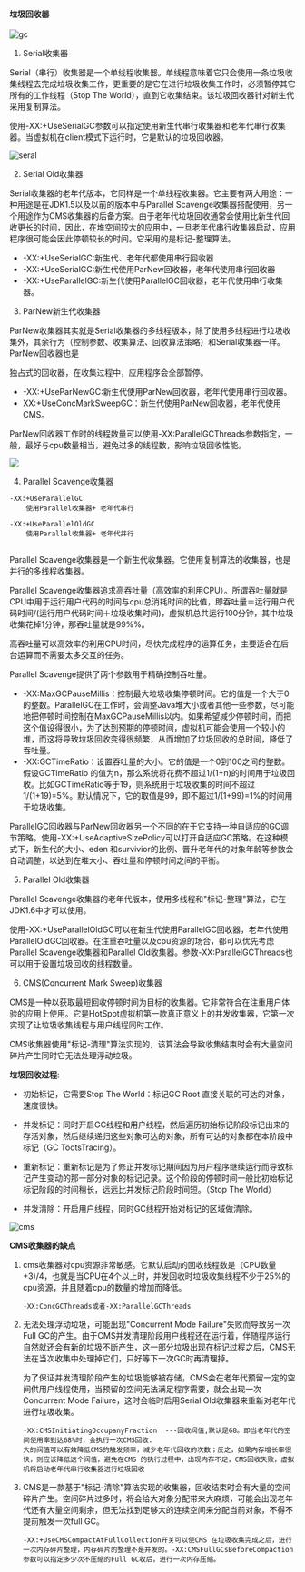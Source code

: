 #### 垃圾回收器

![gc](../images/jvm/gc.png)

1. Serial收集器

Serial（串行）收集器是一个单线程收集器。单线程意味着它只会使用一条垃圾收集线程去完成垃圾收集工作，更重要的是它在进行垃圾收集工作时，必须暂停其它所有的工作线程（Stop The World），直到它收集结束。该垃圾回收器针对新生代采用复制算法。

使用-XX:+UseSerialGC参数可以指定使用新生代串行收集器和老年代串行收集器。当虚拟机在client模式下运行时，它是默认的垃圾回收器。

![seral](../images/jvm/serial.jpeg)

2. Serial Old收集器

Serial收集器的老年代版本，它同样是一个单线程收集器。它主要有两大用途：一种用途是在JDK1.5以及以前的版本中与Parallel Scavenge收集器搭配使用，另一个用途作为CMS收集器的后备方案。由于老年代垃圾回收通常会使用比新生代回收更长的时间，因此，在堆空间较大的应用中，一旦老年代串行收集器启动，应用程序很可能会因此停顿较长的时间。它采用的是标记-整理算法。

* -XX:+UseSerialGC:新生代、老年代都使用串行回收器
* -XX:+UseSerialGC:新生代使用ParNew回收器，老年代使用串行回收器
* -XX:+UseParallelGC:新生代使用ParallelGC回收器，老年代使用串行收集器。



3. ParNew新生代收集器

ParNew收集器其实就是Serial收集器的多线程版本，除了使用多线程进行垃圾收集外，其余行为（控制参数、收集算法、回收算法策略）和Serial收集器一样。ParNew回收器也是

独占式的回收器，在收集过程中，应用程序会全部暂停。

* -XX:+UseParNewGC:新生代使用ParNew回收器，老年代使用串行回收器。
* XX:+UseConcMarkSweepGC：新生代使用ParNew回收器，老年代使用CMS。

ParNew回收器工作时的线程数量可以使用-XX:ParallelGCThreads参数指定，一般，最好与cpu数量相当，避免过多的线程数，影响垃圾回收性能。

![](../images/jvm/ParNew.jpeg)

4. Parallel Scavenge收集器

```
-XX:+UseParallelGC 
    使用Parallel收集器+ 老年代串行

-XX:+UseParallelOldGC
    使用Parallel收集器+ 老年代并行
    
```

Parallel Scavenge收集器是一个新生代收集器。它使用复制算法的收集器，也是并行的多线程收集器。

Parallel Scavenge收集器追求高吞吐量（高效率的利用CPU）。所谓吞吐量就是CPU中用于运行用户代码的时间与cpu总消耗时间的比值，即吞吐量＝运行用户代码时间/(运行用户代码时间＋垃圾收集时间)，虚拟机总共运行100分钟，其中垃圾收集花掉1分钟，那吞吐量就是99%%。

高吞吐量可以高效率的利用CPU时间，尽快完成程序的运算任务，主要适合在后台运算而不需要太多交互的任务。

Parallel Scavenge提供了两个参数用于精确控制吞吐量。

* -XX:MaxGCPauseMillis：控制最大垃圾收集停顿时间。它的值是一个大于0的整数。ParallelGC在工作时，会调整Java堆大小或者其他一些参数，尽可能地把停顿时间控制在MaxGCPauseMillis以内。如果希望减少停顿时间，而把这个值设得很小，为了达到预期的停顿时间，虚拟机可能会使用一个较小的堆，而这将导致垃圾回收变得很频繁，从而增加了垃圾回收的总时间，降低了吞吐量。
* -XX:GCTimeRatio：设置吞吐量的大小。它的值是一个0到100之间的整数。假设GCTimeRatio 的值为n，那么系统将花费不超过1/(1+n)的时间用于垃圾回收。比如GCTimeRatio等于19，则系统用于垃圾收集的时间不超过1/(1+19)=5%。默认情况下，它的取值是99，即不超过1/(1+99)=1%的时间用于垃圾收集。

ParallelGC回收器与ParNew回收器另一个不同的在于它支持一种自适应的GC调节策略。使用-XX:+UseAdaptiveSizePolicy可以打开自适应GC策略。在这种模式下，新生代的大小、eden 和survivior的比例、晋升老年代的对象年龄等参数会自动调整，以达到在堆大小、吞吐量和停顿时间之间的平衡。

5. Parallel Old收集器

Parallel Scavenge收集器的老年代版本，使用多线程和"标记-整理"算法，它在JDK1.6中才可以使用。

使用-XX:+UseParallelOldGC可以在新生代使用ParallelGC回收器，老年代使用ParallelOldGC回收器。在注重吞吐量以及cpu资源的场合，都可以优先考虑Parallel Scavenge收集器和Parallel Old收集器。参数-XX:ParallelGCThreads也可以用于设置垃圾回收的线程数量。

6. CMS(Concurrent Mark Sweep)收集器

CMS是一种以获取最短回收停顿时间为目标的收集器。它非常符合在注重用户体验的应用上使用。它是HotSpot虚拟机第一款真正意义上的并发收集器，它第一次实现了让垃圾收集线程与用户线程同时工作。

CMS收集器使用"标记-清理"算法实现的，该算法会导致收集结束时会有大量空间碎片产生同时它无法处理浮动垃圾。	

**垃圾回收过程**:

* 初始标记，它需要Stop The World：标记GC Root 直接关联的可达的对象，速度很快。

* 并发标记：同时开启GC线程和用户线程，然后遍历初始标记阶段标记出来的存活对象，然后继续递归这些对象可达的对象，所有可达的对象都在本阶段中标记（GC TootsTracing）。


* 重新标记：重新标记是为了修正并发标记期间因为用户程序继续运行而导致标记产生变动的那一部分对象的标记记录。这个阶段的停顿时间一般比初始标记标记阶段的时间稍长，远远比并发标记阶段时间短。（Stop The World）
* 并发清除：开启用户线程，同时GC线程开始对标记的区域做清除。

![cms](../images/jvm/cms.jpeg)

**CMS收集器的缺点**

1. cms收集器对cpu资源非常敏感。它默认启动的回收线程数是（CPU数量+3)/4，也就是当CPU在4个以上时，并发回收时垃圾收集线程不少于25%的cpu资源，并且随着cpu的数量的增加而降低。

   ```
   -XX:ConcGCThreads或者-XX:ParallelGCThreads
   ```

2. 无法处理浮动垃圾，可能出现"Concurrent Mode Failure"失败而导致另一次Full GC的产生。由于CMS并发清理阶段用户线程还在运行着，伴随程序运行自然就还会有新的垃圾不断产生，这一部分垃圾出现在标记过程之后，CMS无法在当次收集中处理掉它们，只好等下一次GC时再清理掉。

   为了保证并发清理阶段产生的垃圾能够被存储，CMS会在老年代预留一定的空间供用户线程使用，当预留的空间无法满足程序需要，就会出现一次Concurrent Mode Failure，这时会临时启用Serial Old收集器来重新对老年代进行垃圾收集。

   ```
   -XX:CMSInitiatingOccupanyFraction  ---回收阀值,默认是68。即当老年代的空间使用率到达68%时，会执行一次CMS回收.
   大的阀值可以有效降低CMS的触发频率，减少老年代回收的次数；反之，如果内存增长率很快，则应该降低这个阀值，避免在CMS 的执行过程中，出现内存不足，CMS回收失败，虚拟机将启动老年代串行收集器进行垃圾回收
   ```

3. CMS是一款基于"标记-清除"算法实现的收集器，回收结束时会有大量的空间碎片产生。空间碎片过多时，将会给大对象分配带来大麻烦，可能会出现老年代还有大量空间剩余，但无法找到足够大的连续空间来分配当前对象，不得不提前触发一次full GC。

   ```
   -XX:+UseCMSCompactAtFullCollection开关可以使CMS 在垃圾收集完成之后，进行一次内存碎片整理，内存碎片的整理不是并发的。-XX:CMSFullGCsBeforeCompaction参数可以指定多少次不压缩的Full GC收后，进行一次内存压缩。
   ```

   







